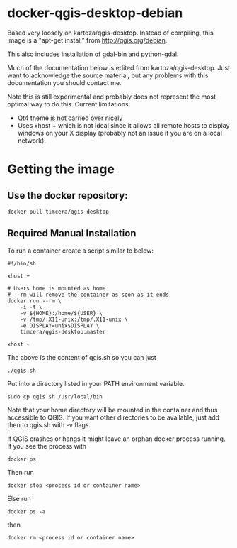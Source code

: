 docker-qgis-desktop-debian
==========================

Based very loosely on kartoza/qgis-desktop.  Instead of compiling, this image
is a "apt-get install" from http://qgis.org/debian.

This also includes installation of gdal-bin and python-gdal.

Much of the documentation below is edited from kartoza/qgis-desktop.  Just want
to acknowledge the source material, but any problems with this documentation you
should contact me.  

Note this is still experimental and probably does not represent
the most optimal way to do this. Current limitations:

* Qt4 theme is not carried over nicely
* Uses xhost + which is not ideal since it allows all remote
  hosts to display windows on your X display (probably not
  an issue if you are on a local network).


# Getting the image

## Use the docker repository:

```
docker pull timcera/qgis-desktop
```

Required Manual Installation
----------------------------
To run a container create a script similar to below:

```
#!/bin/sh

xhost +

# Users home is mounted as home
# --rm will remove the container as soon as it ends
docker run --rm \
    -i -t \
    -v ${HOME}:/home/${USER} \
    -v /tmp/.X11-unix:/tmp/.X11-unix \
    -e DISPLAY=unix$DISPLAY \
    timcera/qgis-desktop:master

xhost -

```
The above is the content of qgis.sh so you can just
```
./qgis.sh
```


Put into a directory listed in your PATH environment variable.
```
sudo cp qgis.sh /usr/local/bin
```
Note that your home directory will be mounted in the container and thus
accessible to QGIS. If you want other directories to be available, just add
then to qgis.sh with -v flags. 

If QGIS crashes or hangs it might leave an orphan docker process running. If
you see the process with 
```
docker ps
```
Then run 
```
docker stop <process id or container name>
```
Else run 
```
docker ps -a
```
then
```
docker rm <process id or container name>
```

